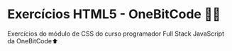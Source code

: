# Exercícios HTML5 - OneBitCode 👨‍💻
Exercícios do módulo de CSS do curso programador Full Stack JavaScript da OneBitCode⬆
